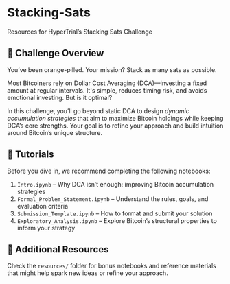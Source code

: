 # Stacking-Sats  
Resources for HyperTrial’s Stacking Sats Challenge

## 🧠 Challenge Overview  

You’ve been orange-pilled. Your mission? Stack as many sats as possible.  

Most Bitcoiners rely on Dollar Cost Averaging (DCA)—investing a fixed amount at regular intervals. It's simple, reduces timing risk, and avoids emotional investing. But is it optimal?  

In this challenge, you’ll go beyond static DCA to design *dynamic accumulation strategies* that aim to maximize Bitcoin holdings while keeping DCA’s core strengths. Your goal is to refine your approach and build intuition around Bitcoin’s unique structure.

## 📘 Tutorials  

Before you dive in, we recommend completing the following notebooks:

1. `Intro.ipynb` – Why DCA isn’t enough: improving Bitcoin accumulation strategies  
2. `Formal_Problem_Statement.ipynb` – Understand the rules, goals, and evaluation criteria  
3. `Submission_Template.ipynb` – How to format and submit your solution  
4. `Exploratory_Analysis.ipynb` – Explore Bitcoin’s structural properties to inform your strategy

## 📂 Additional Resources  

Check the `resources/` folder for bonus notebooks and reference materials that might help spark new ideas or refine your approach.
